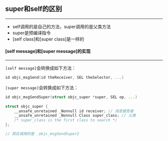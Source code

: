 ## super和self的区别

-------

- self调用的是自己的方法，super调用的是父类方法
- super是预编译指令
- [self class]和[super class]是一样的





#### [self message]和[super message]的实现

----------

`[self message]`会转换成如下方法：

```c++
id objc_msgSend(id theReceiver, SEL theSelector, ...) 
```

`[super message]`会转换成如下方法：

```c++
id objc_msgSendSuper(struct objc_super *super, SEL op, ...) 
  
struct objc_super {
    __unsafe_unretained _Nonnull id receiver; // 消息接受者
    __unsafe_unretained _Nonnull Class super_class; // 父类
    /* super_class is the first class to search */
};

// 其实调用的是 _objc_msgSendSuper2
```

